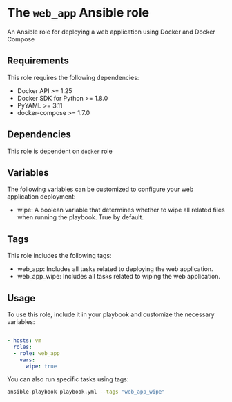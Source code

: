 # The `web_app` Ansible role

An Ansible role for deploying a web application using Docker and Docker Compose

## Requirements

This role requires the following dependencies:

- Docker API >= 1.25
- Docker SDK for Python >= 1.8.0
- PyYAML >= 3.11
- docker-compose >= 1.7.0


## Dependencies

This role is dependent on `docker` role

## Variables

The following variables can be customized to configure your web application deployment:

- wipe: A boolean variable that determines whether to wipe all related files when running the playbook. True by default.

## Tags

This role includes the following tags:

- web_app: Includes all tasks related to deploying the web application.
- web_app_wipe: Includes all tasks related to wiping the web application.

## Usage

To use this role, include it in your playbook and customize the necessary variables:

```yaml

- hosts: vm
  roles:
  - role: web_app
    vars:
      wipe: true
```

You can also run specific tasks using tags:

```bash
ansible-playbook playbook.yml --tags "web_app_wipe"
``````
